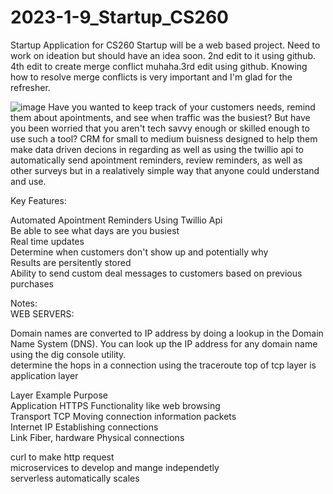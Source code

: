 # 2023-1-9_Startup_CS260
Startup Application for CS260
Startup will be a web based project. Need to work on ideation but should have an idea soon.
2nd edit to it using github.
4th edit to create merge conflict muhaha.3rd edit using github.
Knowing how to resolve merge conflicts is very important and I'm glad for the refresher.

![image](https://user-images.githubusercontent.com/94704493/224210058-1c22ca4f-9168-46dd-899c-a67a04024062.png)
Have you wanted to keep track of your customers needs, remind them about apointments, and see when traffic was the busiest? But have you been worried that you aren't tech savvy enough or skilled enough to use such a tool? CRM for small to medium buisness designed to help them make data driven decions in regarding as well as using the twillio api to automatically send apointment reminders, review reminders, as well as other surveys but in a realatively simple way that anyone could understand and use.

Key Features:

Automated Apointment Reminders Using Twillio Api  
Be able to see what days are you busiest  
Real time updates  
Determine when customers don't show up and potentially why  
Results are persitently stored  
Ability to send custom deal messages to customers based on previous purchases  

Notes:  
WEB SERVERS:

Domain names are converted to IP address by doing a lookup in the Domain Name System (DNS). You can look up the IP address for any domain name using the dig console utility.  
determine the hops in a connection using the traceroute
top of tcp layer is application layer  

Layer	Example	Purpose  
Application	HTTPS	Functionality like web browsing  
Transport	TCP	Moving connection information packets  
Internet	IP	Establishing connections  
Link	Fiber, hardware	Physical connections  

curl to make http request  
microservices to develop and mange independetly  
serverless automatically scales  

